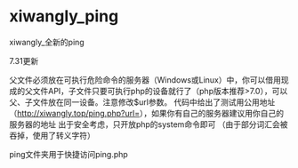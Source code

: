 # xiwangly_ping
xiwangly_全新的ping

7.31更新

  父文件必须放在可执行危险命令的服务器（Windows或Linux）中，你可以借用现成的父文件API，子文件只要可执行php的设备就行了（php版本推荐>7.0），可以父、子文件放在同一设备。注意修改$url参数。
  代码中给出了测试用公用地址（<http://xiwangly.top/ping.php?url=>），如果你有自己的服务器建议用你自己的服务器的地址
  出于安全考虑，只开放php的system命令即可
  （由于部分词汇会被吞掉，使用了转义字符）


  ping文件夹用于快捷访问ping.php
